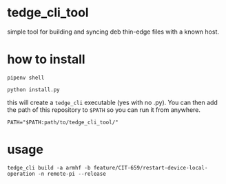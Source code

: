 # tedge_cli_tool

simple tool for building and syncing deb thin-edge files with a known host.


# how to install

```
pipenv shell

python install.py
```

this will create a `tedge_cli` executable (yes with no .py). You can then add the path of this repository to `$PATH` so you can run it from anywhere.

```
PATH="$PATH:path/to/tedge_cli_tool/"
```

# usage

```shell
tedge_cli build -a armhf -b feature/CIT-659/restart-device-local-operation -n remote-pi --release
```

